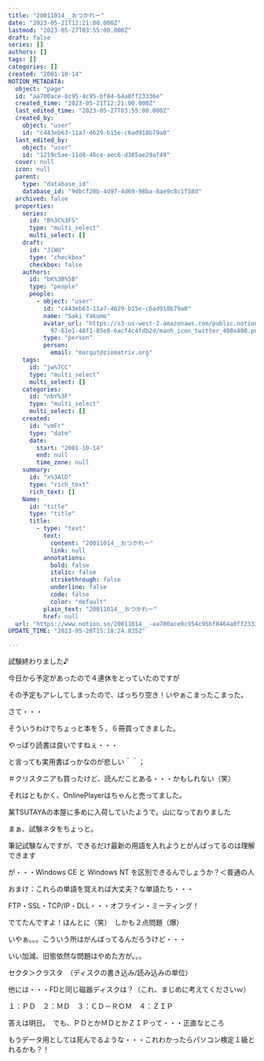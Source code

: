 ```yaml
---
title: "20011014__おつかれー"
date: "2023-05-21T12:21:00.000Z"
lastmod: "2023-05-27T03:55:00.000Z"
draft: false
series: []
authors: []
tags: []
categories: []
created: "2001-10-14"
NOTION_METADATA:
  object: "page"
  id: "aa700ace-8c95-4c95-bf84-64a0ff23336e"
  created_time: "2023-05-21T12:21:00.000Z"
  last_edited_time: "2023-05-27T03:55:00.000Z"
  created_by:
    object: "user"
    id: "c443eb63-11a7-4629-b15e-c6ad918b79a0"
  last_edited_by:
    object: "user"
    id: "1219c5ae-11d8-48ce-aec6-d385ae29af49"
  cover: null
  icon: null
  parent:
    type: "database_id"
    database_id: "9dbcf20b-4d97-4d69-98ba-8ae9c8c1f58d"
  archived: false
  properties:
    series:
      id: "B%3C%3FS"
      type: "multi_select"
      multi_select: []
    draft:
      id: "JiWU"
      type: "checkbox"
      checkbox: false
    authors:
      id: "bK%3B%5B"
      type: "people"
      people:
        - object: "user"
          id: "c443eb63-11a7-4629-b15e-c6ad918b79a0"
          name: "Saki Yakumo"
          avatar_url: "https://s3-us-west-2.amazonaws.com/public.notion-static.com/3ad1c4\
            97-61e1-48f1-85e8-6acf4c4fdb2d/maoh_icon_twitter_400x400.png"
          type: "person"
          person:
            email: "marqut@ziomatrix.org"
    tags:
      id: "jw%7CC"
      type: "multi_select"
      multi_select: []
    categories:
      id: "nbY%3F"
      type: "multi_select"
      multi_select: []
    created:
      id: "vmFr"
      type: "date"
      date:
        start: "2001-10-14"
        end: null
        time_zone: null
    summary:
      id: "x%3AlD"
      type: "rich_text"
      rich_text: []
    Name:
      id: "title"
      type: "title"
      title:
        - type: "text"
          text:
            content: "20011014__おつかれー"
            link: null
          annotations:
            bold: false
            italic: false
            strikethrough: false
            underline: false
            code: false
            color: "default"
          plain_text: "20011014__おつかれー"
          href: null
  url: "https://www.notion.so/20011014__-aa700ace8c954c95bf8464a0ff23336e"
UPDATE_TIME: "2023-05-28T15:18:24.835Z"

---
```

<link rel="stylesheet" href="https://cdn.jsdelivr.net/npm/katex@0.16.2/dist/katex.min.css" integrity="sha384-bYdxxUwYipFNohQlHt0bjN/LCpueqWz13HufFEV1SUatKs1cm4L6fFgCi1jT643X" crossorigin="anonymous">


試験終わりました♪


今日から予定があったので４連休をとっていたのですが


その予定もアレしてしまったので、ばっちり空き！いやぁこまったこまった。


さて・・・


そういうわけでちょっと本を５，６冊買ってきました。


やっぱり読書は良いですねぇ・・・


と言っても実用書ばっかなのが悲しい＾＾；


＃クリスタニアも買ったけど、読んだことある・・・かもしれない（笑）


それはともかく、OnlinePlayerはちゃんと売ってました。


某TSUTAYAの本屋に多めに入荷していたようで。山になっておりました


まぁ、試験ネタをちょっと。


筆記試験なんですが、できるだけ最新の用語を入れようとがんばってるのは理解できます


が・・・Windows CE と Windows NT を区別できるんでしょうか？＜普通の人


おまけ：これらの単語を覚えれば大丈夫？な単語たち・・・


FTP・SSL・TCP/IP・DLL・・・オフライン・ミーティング！


でてたんですよ！ほんとに（笑）　しかも２点問題（爆）


いやぁ。。。こういう所はがんばってるんだろうけど・・・


いい加減、旧態依然な問題はやめた方が。。。


セクタ＞クラスタ　（ディスクの書き込み/読み込みの単位）


他には・・・FDと同じ磁器ディスクは？（これ、まじめに考えてくださいｗ）


１：ＰＤ　２：ＭＤ　３：ＣＤ－ＲＯＭ　４：ＺＩＰ


答えは明日。　でも、ＰＤとかＭＤとかＺＩＰって・・・正直なところ


もうデータ用としては死んでるような・・・これわかったらパソコン検定１級とれるかも？！

